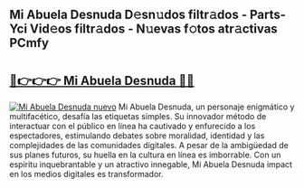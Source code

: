 ## Mi Abuela Desnuda D𝚎sn𝚞dos filtr𝚊dos - Parts-Yci Vid𝚎os filtr𝚊dos - N𝚞evas f𝚘tos atr𝚊ctivas PCmfy

# <h2><a href="http://mbbdf7x.tromn.icu/?c=Mi+Abuela+Desnuda">🔗👉👉👉 Mi Abuela Desnuda 🔗🔗</a></h2>

[![Mi Abuela Desnuda nuevo](https://i.imgur.com/pEAQMta.gif)](http://mbbdf7x.tromn.icu/?c=Mi+Abuela+Desnuda)
Mi Abuela Desnuda, un personaje enigmático y multifacético, desafía las etiquetas simples. Su innovador método de interactuar con el público en línea ha cautivado y enfurecido a los espectadores, estimulando debates sobre moralidad, identidad y las complejidades de las comunidades digitales. A pesar de la ambigüedad de sus planes futuros, su huella en la cultura en línea es imborrable. Con un espíritu inquebrantable y un atractivo innegable, Mi Abuela Desnuda impact en los medios digitales es transformador.
